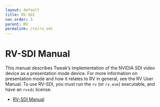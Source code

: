 ```yaml
---
layout: default
title: RV-SDI 
nav_order: 3
parent: RV
permalink: /rv/rv_sdi
---
```


# RV-SDI Manual

This manual describes Tweak’s implementation of the NVIDIA SDI video device as a presentation mode device. For more information on presentation mode and how it relates to RV in general, see the RV User Manual. To use RV-SDI, you must run the `rv` (or `rv.exe`) executable, and have an `rvsdi` license.

* [RV-SDI Manual](http://www.tweaksoftware.com/static/documentation/rv/current/html/rvsdi_manual.html)
